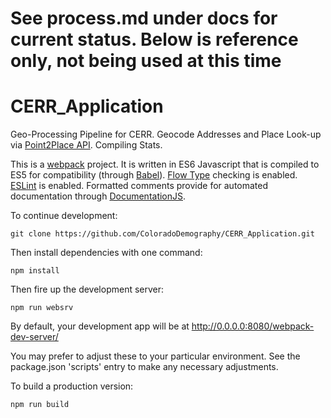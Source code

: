 # See process.md under docs for current status. Below is reference only, not being used at this time

# CERR_Application

Geo-Processing Pipeline for CERR.  Geocode Addresses and Place Look-up via [Point2Place API](https://github.com/ColoradoDemography/Point2PlaceAPI).  Compiling Stats.

This is a [webpack](https://webpack.github.io/) project.  It is written in ES6 Javascript that is compiled to ES5 for compatibility (through [Babel](https://babeljs.io/)).  [Flow Type](https://flowtype.org/) checking is enabled.  [ESLint](http://eslint.org/) is enabled.  Formatted comments provide for automated documentation through [DocumentationJS](http://documentation.js.org/). 


To continue development:  

```
git clone https://github.com/ColoradoDemography/CERR_Application.git
```

Then install dependencies with one command:

```
npm install
```

Then fire up the development server:

```
npm run websrv
```

By default, your development app will be at http://0.0.0.0:8080/webpack-dev-server/

You may prefer to adjust these to your particular environment.  See the package.json 'scripts' entry to make any necessary adjustments.

To build a production version:

```
npm run build
```

